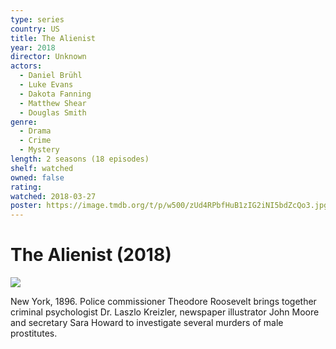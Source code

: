 ```yaml
---
type: series
country: US
title: The Alienist
year: 2018
director: Unknown
actors:
  - Daniel Brühl
  - Luke Evans
  - Dakota Fanning
  - Matthew Shear
  - Douglas Smith
genre:
  - Drama
  - Crime
  - Mystery
length: 2 seasons (18 episodes)
shelf: watched
owned: false
rating:
watched: 2018-03-27
poster: https://image.tmdb.org/t/p/w500/zUd4RPbfHuB1zIG2iNI5bdZcQo3.jpg
---
```


# The Alienist (2018)

![](https://image.tmdb.org/t/p/w500/zUd4RPbfHuB1zIG2iNI5bdZcQo3.jpg)

New York, 1896. Police commissioner Theodore Roosevelt brings together criminal psychologist Dr. Laszlo Kreizler, newspaper illustrator John Moore and secretary Sara Howard to investigate several murders of male prostitutes.